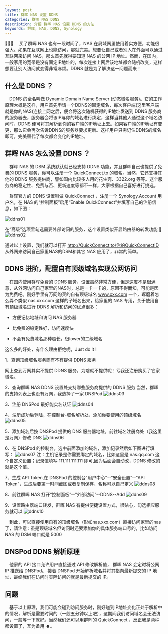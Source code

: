 ```yaml
---
layout: post
title: 群晖 NAS 设置 DDNS
categories: 群晖 NAS DDNS
description: 介绍 群晖 NAS 设置 DDNS 的方法
keywords: 群晖, NAS, DDNS, Synology
---
```


&emsp;买了群晖 NAS 也有一段时间了，NAS 在局域网里使用着实方便，功能很强大。如果在互联网上也能访问，那就完美。想要让自己或者别人在外面可以通过互联网来访问 NAS，那么首先就得要知道 NAS 的公网 IP 地址。然而，在国内，一般家用的宽带是没有固定IP地址的，每次连接上网后该地址都会随机改变，这样想要让别人访问就变得非常麻烦。DDNS 就是为了解决这一问题而来！


## 什么是 DDNS ？

&emsp;DDNS 的全名叫做 Dynamic Domain Name Server  (动态域名服务)。它的工作原理大概是这样，用户首先申请一个DDNS的固定域名，每次客户端(这里客户端就是你的NAS)连接上网之后，便会将这次随机获得的IP地址发送到 DDNS 服务商的服务器去，服务器会将该IP与你的域名进行绑定，这样当其他人通过这个域名访问时，DDNS 便可将其解析到你的客户端的IP地址上去。如果客户端的IP地址有变更，那么它会再次告诉DDNS的服务器要求更新。这样用户只需记住DDNS的域名即可，完美替代了每次都会变化的IP地址。

## 群晖 NAS 怎么设置 DDNS ？
&emsp;群晖 NAS 的 DSM 系统默认就已经支持 DDNS 功能，并且群晖自己也提供了免费的 DDNS 服务，你可以注册一个 QuickConnect.to 的域名。当然，它还支持其他的 DDNS 服务提供商，譬如国内比较多人用的花生壳、3322.org 等等。这个服务商的稳定性、免费与否、更新速度等都不一样，大家根据自己喜好进行挑选。

&emsp;群晖官方的 DDNS 设置叫做 QuickConnect ，注册一个 Synology.Account 用户名，在 NAS 的“控制面板”启用“Enable QuickConnect”并填写自己的注册信息，如下图：

![ddns01](https://github.com/able615/able615.github.io/blob/master/images/posts/ddns/markdown-img-paste-20180117151439733.png)

在“高级”选项里勾选需要外部访问的服务，这个设置类似开启路由器的转发功能
![ddns02](https://github.com/able615/able615.github.io/blob/master/images/posts/ddns/markdown-img-paste-20180117152129300.png)

通过以上设置，我们就可以打开 http://QuickConnect.to/你的QuickConnectID 从外网来访问自己家里NAS的DSM和其它 NAS 应用了，非常的简单。

## DDNS 进阶，配置自有顶级域名实现公网访问
&emsp;在国内使用群晖免费的 DDNS 服务，设置虽然非常方便，但是速度不是很满意，从外网访问自己家里的NAS时，总是一卡一卡的，原因不得而知，可能是因为免费吧。刚好手里有万网购买的自有顶级域名 www.xxx.com 一个，琢磨着怎么弄个类似 nas.xxx.com 这样的子域名出来，给家里的 NAS 专用，关于使用自有顶级域名进行 DDNS 解析和访问的优点很多：

* 方便记忆地址和访问 NAS 服务器

* 比免费的稳定性好，访问速度快

* 不会有免费域名那种超长，很lower的二级域名

这么多的好处，有什么理由拒绝呢，Just do it !

1、查询顶级域名服务商有不有提供 DDNS 服务

网上查到万网其实不提供 DDNS 服务，为啥就不提供呢！亏我还注册购买了它家域名。

2、查询群晖 NAS DDNS 设置处支持哪些服务商提供的 DDNS 服务
当然，群晖的支持列表上也没有万网，我选择了一家 DNSPod
![ddns03](https://github.com/able615/able615.github.io/blob/master/images/posts/ddns/markdown-img-paste-20180117162445454.png)

3、注册 DNSPod 最好能实名认证
![ddns04](/images/posts/ddns/markdown-img-paste-20180117163018304.png)

4、注册成功后登陆，在控制台-域名解析处，添加你要使用的顶级域名
![ddns05](/images/posts/ddns/markdown-img-paste-20180117164149921.png)

5、添加域名后按 DNSPod 提供的 DNS 服务器地址，前往域名注册商处（我这里是万网）修改 DNS
![ddns06](/images/posts/ddns/markdown-img-paste-20180117164652122.png)

6、在 DNSPod 的控制台，选中前面添加的域名，添加记录然后如下图进行填写：
![ddns07](/images/posts/ddns/markdown-img-paste-20180117165210309.png)
注：主机记录是你需要绑定的域名，比如这里是 nas.qq.com 这个自定义设置；记录值填写 111.111.111.111 即可,因为后面会自动改，DDNS 修改的就是这个值。

7、生成 API Token,在 DNSPod 的控制台"用户中心"--“安全设置”--“API Token”，生成后要第一时间截图或者复制保存，名称可以自己定义
![ddns08](/images/posts/ddns/markdown-img-paste-20180117170206865.png)

8、前往群晖 NAS 打开“控制面板”--”外部访问”--DDNS--Add
![ddns09](/images/posts/ddns/markdown-img-paste-20180117170900551.png)

9、设置路由器端口转发，群晖 NAS 有提供便捷设置方式，很贴心，勾选相应服务就可以
![ddns10](/images/posts/ddns/markdown-img-paste-20180117171244818.png)

&emsp;到此，可以直接使用自有的顶级域名（形如nas.xxx.com）直接访问家里的nas了，请注意 : 虽是顶级域名但访问时还要添加你的具体服务端口号的，比如访问 NAS 的 DSM 端口就是 5000

## DNSPod DDNS 解析原理
&emsp;他家的 API 接口允许用户直接通过 API 修改解析值， 群晖 NAS 会定时将公网 IP 推送给 DNSPod。 接着 DNSPod 开始解析域名并将其指向最新提交的 IP 地址，最终我们在访问时实际访问的就是最新提交的 IP。

## 问题

&emsp;基于以上原理，我们可能会碰到访问服务时，刚好碰到IP地址变化正处于解析中的情况，解析是需要时间的（一般五分钟以上吧），这期间我们访问域名会无法访问，一般等一下就好。当然我们还可以用群晖的 QuickConnect ，反正我是两种都设置了，互为备用 ☻。
